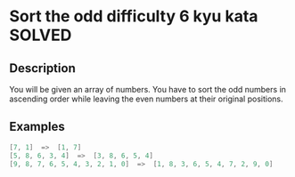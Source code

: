 # Sort the odd difficulty 6 kyu kata SOLVED

## Description
You will be given an array of numbers. You have to sort the odd numbers in ascending order while leaving the even numbers at their original positions.

## Examples

```C
[7, 1]  =>  [1, 7]
[5, 8, 6, 3, 4]  =>  [3, 8, 6, 5, 4]
[9, 8, 7, 6, 5, 4, 3, 2, 1, 0]  =>  [1, 8, 3, 6, 5, 4, 7, 2, 9, 0]
```
